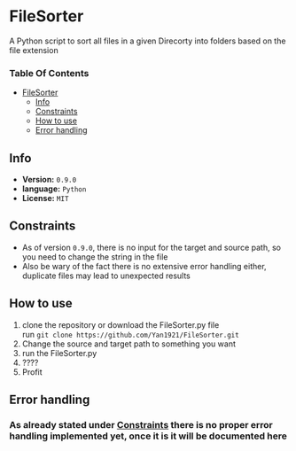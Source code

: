<!-- TOC --><a name="filesorter"></a>
# FileSorter

A Python script to sort all files in a given Direcorty into folders based on the file extension  
  

### Table Of Contents
<!-- TOC start (generated with https://github.com/derlin/bitdowntoc) -->
- [FileSorter](#filesorter)
   * [Info](#info)
   * [Constraints](#constraints)
   * [How to use](#how-to-use)
   * [Error handling](#error-handling)
<!-- TOC end -->

<!-- TOC --><a name="info"></a>
## Info
<!--
to have a self-incrementing Version Number you can use GitHub workflows
-->
+ **Version:** `0.9.0`
+ **language:** `Python`
+ **License:** `MIT`

<!-- TOC --><a name="constraints"></a>
## Constraints
+ As of version `0.9.0`, there is no input for the target and source path, so you need to change the string in the file
+ Also be wary of the fact there is no extensive error handling either, duplicate files may lead to unexpected results

<!---
after the 1. there are two spaces to tell the markdown interpreter to start a new line as an alternative you could also use the HTML tag "<br>"
also don't forget to change the git repo link to your own and do not forget the required format is: name/repo/branch.git
-->
<!-- TOC --><a name="how-to-use"></a>
## How to use
1. clone the repository or download the FileSorter.py file  
  run `git clone https://github.com/Yan1921/FileSorter.git`
2. Change the source and target path to something you want
3. run the FileSorter.py
4. ????
5. Profit

<!-- TOC --><a name="error-handling"></a>
## Error handling
### As already stated under [Constraints](#constraints) there is no proper error handling implemented yet, once it is it will be documented here
<!--
Maybe error handling is a suboptimal name, it should also be documented how the code behaves in edge cases, etc.
-->
